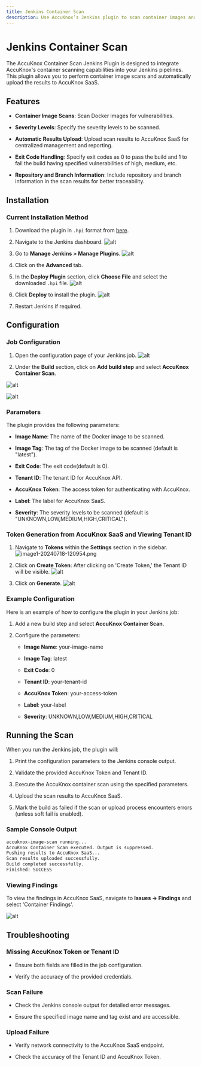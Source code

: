 ```yaml
---
title: Jenkins Container Scan
description: Use AccuKnox’s Jenkins plugin to scan container images and upload results to AccuKnox SaaS for security management.
---
```


# Jenkins Container Scan

The AccuKnox Container Scan Jenkins Plugin is designed to integrate AccuKnox's container scanning capabilities into your Jenkins pipelines. This plugin allows you to perform container image scans and automatically upload the results to AccuKnox SaaS.

## Features

- **Container Image Scans**: Scan Docker images for vulnerabilities.

- **Severity Levels**: Specify the severity levels to be scanned.

- **Automatic Results Upload**: Upload scan results to AccuKnox SaaS for centralized management and reporting.

- **Exit Code Handling**: Specify exit codes as 0 to pass the build and 1 to fail the build having specified vulnerabilities of high, medium, etc.

- **Repository and Branch Information**: Include repository and branch information in the scan results for better traceability.

## Installation

### Current Installation Method

1. Download the plugin in `.hpi` format from [here](https://drive.google.com/file/d/1kRGPW_-gFfMio8xsFfuk0Jzmnapyk7kz/view?usp=sharing "https://drive.google.com/file/d/1kRGPW_-gFfMio8xsFfuk0Jzmnapyk7kz/view?usp=sharing").

2. Navigate to the Jenkins dashboard.
   ![alt](images/jenkins-container-scan/1.png)

3. Go to **Manage Jenkins > Manage Plugins**.
   ![alt](images/jenkins-container-scan/2.png)

4. Click on the **Advanced** tab.

5. In the **Deploy Plugin** section, click **Choose File** and select the downloaded `.hpi` file.
   ![alt](images/jenkins-container-scan/3.png)

6. Click **Deploy** to install the plugin.
   ![alt](images/jenkins-container-scan/4.png)

7. Restart Jenkins if required.

## Configuration

### Job Configuration

1. Open the configuration page of your Jenkins job.
![alt](images/jenkins-container-scan/5.png)

2. Under the **Build** section, click on **Add build step** and select **AccuKnox Container Scan**.

![alt](images/jenkins-container-scan/6.png)

![alt](images/jenkins-container-scan/7.png)

### Parameters

The plugin provides the following parameters:

- **Image Name**: The name of the Docker image to be scanned.

- **Image Tag**: The tag of the Docker image to be scanned (default is "latest").

- **Exit Code**: The exit code(default is 0).

- **Tenant ID**: The tenant ID for AccuKnox API.

- **AccuKnox Token**: The access token for authenticating with AccuKnox.

- **Label**: The label for AccuKnox SaaS.

- **Severity**: The severity levels to be scanned (default is "UNKNOWN,LOW,MEDIUM,HIGH,CRITICAL").

### Token Generation from AccuKnox SaaS and Viewing Tenant ID

1. Navigate to **Tokens** within the **Settings** section in the sidebar.
![image1-20240718-120954.png](images/jenkins-container-scan/8.png)

2. Click on **Create Token**: After clicking on 'Create Token,' the Tenant ID will be visible.
![alt](images/jenkins-container-scan/9.png)

3. Click on **Generate**.
![alt](images/jenkins-container-scan/10.png)

### Example Configuration

Here is an example of how to configure the plugin in your Jenkins job:

1. Add a new build step and select **AccuKnox Container Scan**.

2. Configure the parameters:

    - **Image Name**: your-image-name

    - **Image Tag**: latest

    - **Exit Code**: 0

    - **Tenant ID**: your-tenant-id

    - **AccuKnox Token**: your-access-token

    - **Label**: your-label

    - **Severity**: UNKNOWN,LOW,MEDIUM,HIGH,CRITICAL

## Running the Scan

When you run the Jenkins job, the plugin will:

1. Print the configuration parameters to the Jenkins console output.

2. Validate the provided AccuKnox Token and Tenant ID.

3. Execute the AccuKnox container scan using the specified parameters.

4. Upload the scan results to AccuKnox SaaS.

5. Mark the build as failed if the scan or upload process encounters errors (unless soft fail is enabled).

### Sample Console Output

```bash
accuknox-image-scan running...
AccuKnox Container Scan executed. Output is suppressed.
Pushing results to AccuKnox SaaS...
Scan results uploaded successfully.
Build completed successfully.
Finished: SUCCESS
```

### Viewing Findings

To view the findings in AccuKnox SaaS, navigate to **Issues -> Findings** and select 'Container Findings'.

![alt](images/jenkins-container-scan/11.png)

## Troubleshooting

### Missing AccuKnox Token or Tenant ID

- Ensure both fields are filled in the job configuration.

- Verify the accuracy of the provided credentials.

### Scan Failure

- Check the Jenkins console output for detailed error messages.

- Ensure the specified image name and tag exist and are accessible.

### Upload Failure

- Verify network connectivity to the AccuKnox SaaS endpoint.

- Check the accuracy of the Tenant ID and AccuKnox Token.
